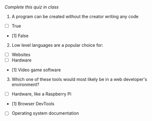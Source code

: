 *Complete this quiz in class*

1. A program can be created without the creator writing any code

- [ ] True
- [1] False

2. Low level languages are a popular choice for:

- [ ] Websites
- [ ] Hardware
- [1] Video game software

3. Which one of these tools would most likely be in a web developer's environment?

- [ ] Hardware, like a Raspberry Pi
- [1] Browser DevTools
- [ ] Operating system documentation
